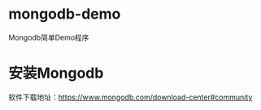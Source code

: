 # mongodb-demo
Mongodb简单Demo程序

# 安装Mongodb
软件下载地址：https://www.mongodb.com/download-center#community